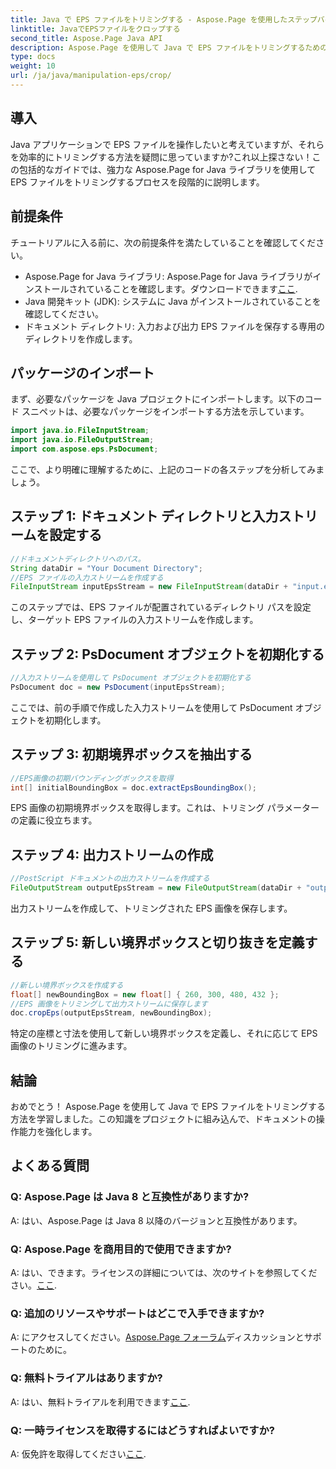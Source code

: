 ```yaml
---
title: Java で EPS ファイルをトリミングする - Aspose.Page を使用したステップバイステップ ガイド
linktitle: JavaでEPSファイルをクロップする
second_title: Aspose.Page Java API
description: Aspose.Page を使用して Java で EPS ファイルをトリミングするためのステップバイステップ ガイドをご覧ください。文書操作スキルを簡単に向上させます。
type: docs
weight: 10
url: /ja/java/manipulation-eps/crop/
---
```

## 導入
Java アプリケーションで EPS ファイルを操作したいと考えていますが、それらを効率的にトリミングする方法を疑問に思っていますか?これ以上探さない！この包括的なガイドでは、強力な Aspose.Page for Java ライブラリを使用して EPS ファイルをトリミングするプロセスを段階的に説明します。
## 前提条件
チュートリアルに入る前に、次の前提条件を満たしていることを確認してください。
-  Aspose.Page for Java ライブラリ: Aspose.Page for Java ライブラリがインストールされていることを確認します。ダウンロードできます[ここ](https://releases.aspose.com/page/java/).
- Java 開発キット (JDK): システムに Java がインストールされていることを確認してください。
- ドキュメント ディレクトリ: 入力および出力 EPS ファイルを保存する専用のディレクトリを作成します。
## パッケージのインポート
まず、必要なパッケージを Java プロジェクトにインポートします。以下のコード スニペットは、必要なパッケージをインポートする方法を示しています。
```java
import java.io.FileInputStream;
import java.io.FileOutputStream;
import com.aspose.eps.PsDocument;
```
ここで、より明確に理解するために、上記のコードの各ステップを分析してみましょう。
## ステップ 1: ドキュメント ディレクトリと入力ストリームを設定する
```java
//ドキュメントディレクトリへのパス。
String dataDir = "Your Document Directory";
//EPS ファイルの入力ストリームを作成する
FileInputStream inputEpsStream = new FileInputStream(dataDir + "input.eps");
```
このステップでは、EPS ファイルが配置されているディレクトリ パスを設定し、ターゲット EPS ファイルの入力ストリームを作成します。
## ステップ 2: PsDocument オブジェクトを初期化する
```java
//入力ストリームを使用して PsDocument オブジェクトを初期化する
PsDocument doc = new PsDocument(inputEpsStream);
```
ここでは、前の手順で作成した入力ストリームを使用して PsDocument オブジェクトを初期化します。
## ステップ 3: 初期境界ボックスを抽出する
```java
//EPS画像の初期バウンディングボックスを取得
int[] initialBoundingBox = doc.extractEpsBoundingBox();
```
EPS 画像の初期境界ボックスを取得します。これは、トリミング パラメーターの定義に役立ちます。
## ステップ 4: 出力ストリームの作成
```java
//PostScript ドキュメントの出力ストリームを作成する
FileOutputStream outputEpsStream = new FileOutputStream(dataDir + "output_crop.eps");
```
出力ストリームを作成して、トリミングされた EPS 画像を保存します。
## ステップ 5: 新しい境界ボックスと切り抜きを定義する
```java
//新しい境界ボックスを作成する
float[] newBoundingBox = new float[] { 260, 300, 480, 432 };
//EPS 画像をトリミングして出力ストリームに保存します
doc.cropEps(outputEpsStream, newBoundingBox);
```
特定の座標と寸法を使用して新しい境界ボックスを定義し、それに応じて EPS 画像のトリミングに進みます。
## 結論
おめでとう！ Aspose.Page を使用して Java で EPS ファイルをトリミングする方法を学習しました。この知識をプロジェクトに組み込んで、ドキュメントの操作能力を強化します。
## よくある質問
### Q: Aspose.Page は Java 8 と互換性がありますか?
A: はい、Aspose.Page は Java 8 以降のバージョンと互換性があります。
### Q: Aspose.Page を商用目的で使用できますか?
 A: はい、できます。ライセンスの詳細については、次のサイトを参照してください。[ここ](https://purchase.aspose.com/buy).
### Q: 追加のリソースやサポートはどこで入手できますか?
 A: にアクセスしてください。[Aspose.Page フォーラム](https://forum.aspose.com/c/page/39)ディスカッションとサポートのために。
### Q: 無料トライアルはありますか?
 A: はい、無料トライアルを利用できます[ここ](https://releases.aspose.com/).
### Q: 一時ライセンスを取得するにはどうすればよいですか?
 A: 仮免許を取得してください[ここ](https://purchase.aspose.com/temporary-license/).